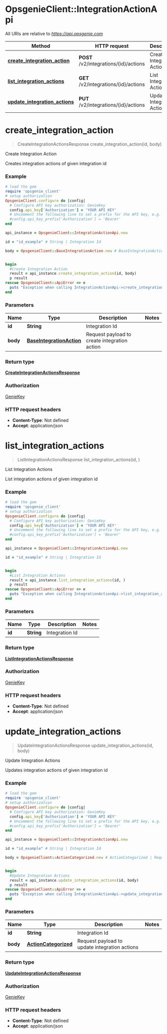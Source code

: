 # OpsgenieClient::IntegrationActionApi

All URIs are relative to *https://api.opsgenie.com*

Method | HTTP request | Description
------------- | ------------- | -------------
[**create_integration_action**](IntegrationActionApi.md#create_integration_action) | **POST** /v2/integrations/{id}/actions | Create Integration Action
[**list_integration_actions**](IntegrationActionApi.md#list_integration_actions) | **GET** /v2/integrations/{id}/actions | List Integration Actions
[**update_integration_actions**](IntegrationActionApi.md#update_integration_actions) | **PUT** /v2/integrations/{id}/actions | Update Integration Actions


# **create_integration_action**
> CreateIntegrationActionsResponse create_integration_action(id, body)

Create Integration Action

Creates integration actions of given integration id

### Example
```ruby
# load the gem
require 'opsgenie_client'
# setup authorization
OpsgenieClient.configure do |config|
  # Configure API key authorization: GenieKey
  config.api_key['Authorization'] = 'YOUR API KEY'
  # Uncomment the following line to set a prefix for the API key, e.g. 'Bearer' (defaults to nil)
  #config.api_key_prefix['Authorization'] = 'Bearer'
end

api_instance = OpsgenieClient::IntegrationActionApi.new

id = "id_example" # String | Integration Id

body = OpsgenieClient::BaseIntegrationAction.new # BaseIntegrationAction | Request payload to create integration action


begin
  #Create Integration Action
  result = api_instance.create_integration_action(id, body)
  p result
rescue OpsgenieClient::ApiError => e
  puts "Exception when calling IntegrationActionApi->create_integration_action: #{e}"
end
```

### Parameters

Name | Type | Description  | Notes
------------- | ------------- | ------------- | -------------
 **id** | **String**| Integration Id | 
 **body** | [**BaseIntegrationAction**](BaseIntegrationAction.md)| Request payload to create integration action | 

### Return type

[**CreateIntegrationActionsResponse**](CreateIntegrationActionsResponse.md)

### Authorization

[GenieKey](../README.md#GenieKey)

### HTTP request headers

 - **Content-Type**: Not defined
 - **Accept**: application/json



# **list_integration_actions**
> ListIntegrationActionsResponse list_integration_actions(id, )

List Integration Actions

List integration actions of given integration id

### Example
```ruby
# load the gem
require 'opsgenie_client'
# setup authorization
OpsgenieClient.configure do |config|
  # Configure API key authorization: GenieKey
  config.api_key['Authorization'] = 'YOUR API KEY'
  # Uncomment the following line to set a prefix for the API key, e.g. 'Bearer' (defaults to nil)
  #config.api_key_prefix['Authorization'] = 'Bearer'
end

api_instance = OpsgenieClient::IntegrationActionApi.new

id = "id_example" # String | Integration Id


begin
  #List Integration Actions
  result = api_instance.list_integration_actions(id, )
  p result
rescue OpsgenieClient::ApiError => e
  puts "Exception when calling IntegrationActionApi->list_integration_actions: #{e}"
end
```

### Parameters

Name | Type | Description  | Notes
------------- | ------------- | ------------- | -------------
 **id** | **String**| Integration Id | 

### Return type

[**ListIntegrationActionsResponse**](ListIntegrationActionsResponse.md)

### Authorization

[GenieKey](../README.md#GenieKey)

### HTTP request headers

 - **Content-Type**: Not defined
 - **Accept**: application/json



# **update_integration_actions**
> UpdateIntegrationActionsResponse update_integration_actions(id, body)

Update Integration Actions

Updates integration actions of given integration id

### Example
```ruby
# load the gem
require 'opsgenie_client'
# setup authorization
OpsgenieClient.configure do |config|
  # Configure API key authorization: GenieKey
  config.api_key['Authorization'] = 'YOUR API KEY'
  # Uncomment the following line to set a prefix for the API key, e.g. 'Bearer' (defaults to nil)
  #config.api_key_prefix['Authorization'] = 'Bearer'
end

api_instance = OpsgenieClient::IntegrationActionApi.new

id = "id_example" # String | Integration Id

body = OpsgenieClient::ActionCategorized.new # ActionCategorized | Request payload to update integration actions


begin
  #Update Integration Actions
  result = api_instance.update_integration_actions(id, body)
  p result
rescue OpsgenieClient::ApiError => e
  puts "Exception when calling IntegrationActionApi->update_integration_actions: #{e}"
end
```

### Parameters

Name | Type | Description  | Notes
------------- | ------------- | ------------- | -------------
 **id** | **String**| Integration Id | 
 **body** | [**ActionCategorized**](ActionCategorized.md)| Request payload to update integration actions | 

### Return type

[**UpdateIntegrationActionsResponse**](UpdateIntegrationActionsResponse.md)

### Authorization

[GenieKey](../README.md#GenieKey)

### HTTP request headers

 - **Content-Type**: Not defined
 - **Accept**: application/json



